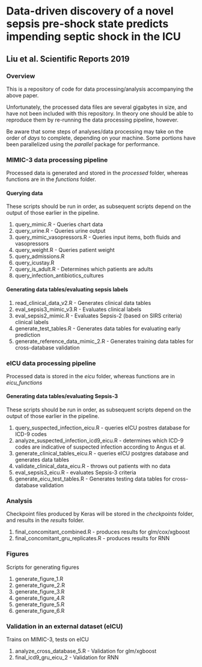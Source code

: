 # Data-driven discovery of a novel sepsis pre-shock state predicts impending septic shock in the ICU
## Liu et al. Scientific Reports 2019

### Overview
This is a repository of code for data processing/analysis accompanying the above paper.

Unfortunately, the processed data files are several gigabytes in size, and have not been included with this repository.
In theory one should be able to reproduce them by re-running the data processing pipeline, however.

Be aware that some steps of analyses/data processing may take on the order of *days* to complete, depending on your machine.
Some portions have been parallelized using the *parallel* package for performance.

### MIMIC-3 data processing pipeline

Processed data is generated and stored in the *processed* folder, whereas functions are in the *functions* folder.

#### Querying data

These scripts should be run in order, as subsequent scripts depend on the output of those earlier in the pipeline.

1. query_mimic.R - Queries chart data
2. query_urine.R - Queries urine output
3. query_mimic_vasopressors.R - Queries input items, both fluids and vasopressors
4. query_weight.R - Queries patient weight
5. query_admissions.R
6. query_icustay.R
7. query_is_adult.R - Determines which patients are adults
8. query_infection_antibiotics_cultures

#### Generating data tables/evaluating sepsis labels
1. read_clinical_data_v2.R - Generates clinical data tables
2. eval_sepsis3_mimic_v3.R - Evaluates clinical labels
3. eval_sepsis2_mimic.R - Evaluates Sepsis-2 (based on SIRS criteria) clinical labels
4. generate_test_tables.R - Generates data tables for evaluating early prediction
5. generate_reference_data_mimic_2.R - Generates training data tables for cross-database validation

### eICU data processing pipeline

Processed data is stored in the *eicu* folder, whereas functions are in *eicu_functions*

#### Generating data tables/evaluating Sepsis-3

These scripts should be run in order, as subsequent scripts depend on the output of those earlier in the pipeline.

1. query_suspected_infection_eicu.R - queries eICU postres database for ICD-9 codes
2. analyze_suspected_infection_icd9_eicu.R - determines which ICD-9 codes are indicative of suspected infection according to Angus et al.
3. generate_clinical_tables_eicu.R - queries eICU postgres database and generates data tables
4. validate_clinical_data_eicu.R - throws out patients with no data
5. eval_sepsis3_eicu.R - evaluates Sepsis-3 criteria
7. generate_eicu_test_tables.R - Generates testing data tables for cross-database validation

### Analysis

Checkpoint files produced by Keras will be stored in the *checkpoints* folder, and results in the *results* folder.

1. final_concomitant_combined.R - produces results for glm/cox/xgboost
2. final_concomitant_gru_replicates.R - produces results for RNN

### Figures

Scripts for generating figures

1. generate_figure_1.R
2. generate_figure_2.R
3. generate_figure_3.R
4. generate_figure_4.R
5. generate_figure_5.R
6. generate_figure_6.R

### Validation in an external dataset (eICU)
Trains on MIMIC-3, tests on eICU
1. analyze_cross_database_5.R - Validation for glm/xgboost
2. final_icd9_gru_eicu_2 - Validation for RNN